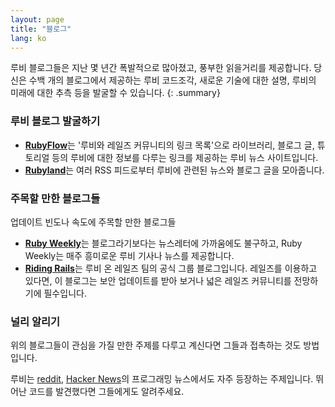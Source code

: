 ```yaml
---
layout: page
title: "블로그"
lang: ko
---
```


루비 블로그들은 지난 몇 년간 폭발적으로 많아졌고, 풍부한 읽을거리를
제공합니다. 당신은 수백 개의 블로그에서 제공하는 루비 코드조각,
새로운 기술에 대한 설명, 루비의 미래에 대한 추측 등을 발굴할 수
있습니다.
{: .summary}

### 루비 블로그 발굴하기

* [**RubyFlow**][rubyflow]는 '루비와 레일즈 커뮤니티의 링크 목록'으로
  라이브러리, 블로그 글, 튜토리얼 등의 루비에 대한 정보를 다루는 링크를
  제공하는 루비 뉴스 사이트입니다.
* [**Rubyland**][rubyland]는 여러 RSS 피드로부터 루비에 관련된 뉴스와 블로그
  글을 모아줍니다.

### 주목할 만한 블로그들

업데이트 빈도나 속도에 주목할 만한 블로그들

* [**Ruby Weekly**][ruby-weekly]는 블로그라기보다는 뉴스레터에 가까움에도
  불구하고, Ruby Weekly는 매주 흥미로운 루비 기사나 뉴스를 제공합니다.
* [**Riding Rails**][riding-rails]는 루비 온 레일즈 팀의 공식 그룹 블로그입니다.
  레일즈를 이용하고 있다면, 이 블로그는 보안 업데이트를 받아 보거나 넓은 레일즈 커뮤니티를
  전망하기에 필수입니다.

### 널리 알리기

위의 블로그들이 관심을 가질 만한 주제를 다루고
계신다면 그들과 접촉하는 것도 방법입니다.

루비는 [reddit][reddit], [Hacker News][hn]의 프로그래밍 뉴스에서도
자주 등장하는 주제입니다. 뛰어난 코드를 발견했다면 그들에게도 알려주세요.


[rubyflow]: http://www.rubyflow.com/
[rubyland]: http://rubyland.news/
[ruby-weekly]: https://rubyweekly.com/
[riding-rails]: http://weblog.rubyonrails.org/
[reddit]: http://www.reddit.com/r/ruby
[hn]: http://news.ycombinator.com/
